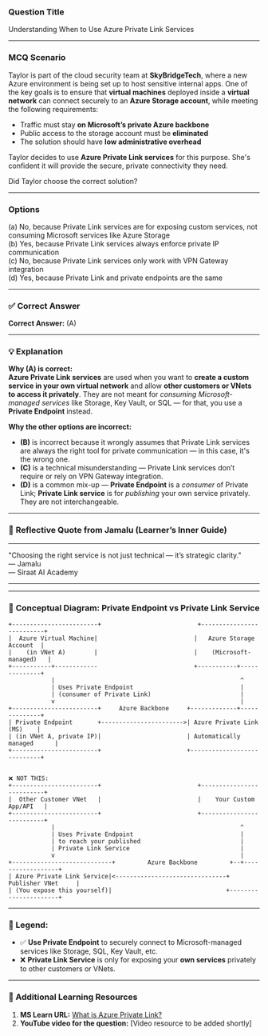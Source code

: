 ### **Question Title**  
Understanding When to Use Azure Private Link Services

---

### **MCQ Scenario**  
Taylor is part of the cloud security team at **SkyBridgeTech**, where a new Azure environment is being set up to host sensitive internal apps. One of the key goals is to ensure that **virtual machines** deployed inside a **virtual network** can connect securely to an **Azure Storage account**, while meeting the following requirements:

- Traffic must stay **on Microsoft’s private Azure backbone**  
- Public access to the storage account must be **eliminated**  
- The solution should have **low administrative overhead**

Taylor decides to use **Azure Private Link services** for this purpose. She's confident it will provide the secure, private connectivity they need.

Did Taylor choose the correct solution?

---

### **Options**  
(a) No, because Private Link services are for exposing custom services, not consuming Microsoft services like Azure Storage  
(b) Yes, because Private Link services always enforce private IP communication  
(c) No, because Private Link services only work with VPN Gateway integration  
(d) Yes, because Private Link and private endpoints are the same  

---

### ✅ **Correct Answer**  
**Correct Answer:** (A)

---

### 💡 **Explanation**  
**Why (A) is correct:**  
**Azure Private Link services** are used when you want to **create a custom service in your own virtual network** and allow **other customers or VNets to access it privately**. They are not meant for *consuming Microsoft-managed services* like Storage, Key Vault, or SQL — for that, you use a **Private Endpoint** instead.

**Why the other options are incorrect:**  
- **(B)** is incorrect because it wrongly assumes that Private Link services are always the right tool for private communication — in this case, it's the wrong one.  
- **(C)** is a technical misunderstanding — Private Link services don’t require or rely on VPN Gateway integration.  
- **(D)** is a common mix-up — **Private Endpoint** is a *consumer* of Private Link; **Private Link service** is for *publishing* your own service privately. They are not interchangeable.

---

### 💬 **Reflective Quote from Jamalu (Learner’s Inner Guide)**  
________________________________________  
"Choosing the right service is not just technical — it’s strategic clarity."  
— Jamalu  
— Siraat AI Academy  
________________________________________

---


### 🧩 **Conceptual Diagram: Private Endpoint vs Private Link Service**

```plaintext
+------------------------+                           +--------------------------+
|  Azure Virtual Machine|                           |   Azure Storage Account  |
|    (in VNet A)        |                           |    (Microsoft-managed)   |
+-----------+------------                           +-----------+--------------+
            |                                                    ^
            | Uses Private Endpoint                              |
            | (consumer of Private Link)                         |
            v                                                    |
+------------------------+     Azure Backbone     +-------------+--------------+
| Private Endpoint       +----------------------->| Azure Private Link (MS)    |
| (in VNet A, private IP)|                        | Automatically managed      |
+------------------------+                        +----------------------------+


❌ NOT THIS:
+------------------------+                           +--------------------------+
|  Other Customer VNet   |                           |    Your Custom App/API   |
+------------------------+                           +--------------------------+
            |                                                    ^
            | Uses Private Endpoint                              |
            | to reach your published                            |
            | Private Link Service                               |
            v                                                    |
+----------------------------+         Azure Backbone         +--+------------------+
| Azure Private Link Service|<-------------------------------+   Publisher VNet     |
| (You expose this yourself)|                                +----------------------+
```

---

### 📝 Legend:

* ✅ **Use Private Endpoint** to securely connect to Microsoft-managed services like Storage, SQL, Key Vault, etc.
* ❌ **Private Link Service** is only for exposing your **own services** privately to other customers or VNets.


---

### 🔗 Additional Learning Resources  
1. **MS Learn URL:** [What is Azure Private Link?](https://learn.microsoft.com/en-us/azure/private-link/private-link-overview)  
2. **YouTube video for the question:** [Video resource to be added shortly]
